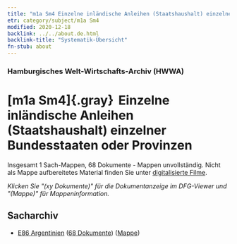 ```yaml
---
title: "m1a Sm4 Einzelne inländische Anleihen (Staatshaushalt) einzelner Bundesstaaten oder Provinzen"
etr: category/subject/m1a Sm4
modified: 2020-12-18
backlink: ../../about.de.html
backlink-title: "Systematik-Übersicht"
fn-stub: about
---
```


### Hamburgisches Welt-Wirtschafts-Archiv (HWWA)
# [m1a Sm4]{.gray}&#8201; Einzelne inländische Anleihen (Staatshaushalt) einzelner Bundesstaaten oder Provinzen&#160; 




Insgesamt 1 Sach-Mappen, 68 Dokumente - Mappen unvollständig.
Nicht als Mappe aufbereitetes Material finden Sie unter [digitalisierte Filme](/film/h1_sh).

_Klicken Sie "(xy Dokumente)" für die Dokumentanzeige im DFG-Viewer und "(Mappe)" für Mappeninformation._

## Sacharchiv



- [E86 Argentinien](../../../geo/about.de.html#E86) (<a href="https://dfg-viewer.de/show/?tx_dlf[id]=https://pm20.zbw.eu/mets/sh/1416xx/141692/1448xx/144845/public.mets.de.xml" target="_blank">68 Dokumente</a>) ([Mappe](http://purl.org/pressemappe20/folder/sh/141692,144845))


